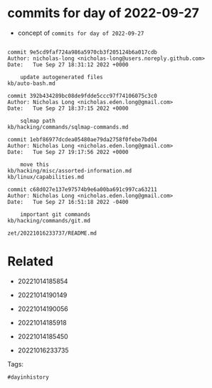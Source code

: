 # commits for day of 2022-09-27

- concept of `commits for day of 2022-09-27`

```

commit 9e5cd9faf724a986a5970cb3f205124b6a017cdb
Author: nicholas-long <nicholas-long@users.noreply.github.com>
Date:   Tue Sep 27 18:31:12 2022 +0000

    update autogenerated files
kb/auto-bash.md

commit 392b434289bc08de9fdde5ccc97f74106075c3c0
Author: Nicholas Long <nicholas.eden.long@gmail.com>
Date:   Tue Sep 27 18:37:15 2022 +0000

    sqlmap path
kb/hacking/commands/sqlmap-commands.md

commit 1ebf86977dcdea05480ae79da2758f0febe7bd04
Author: Nicholas Long <nicholas.eden.long@gmail.com>
Date:   Tue Sep 27 19:17:56 2022 +0000

    move this
kb/hacking/misc/assorted-information.md
kb/linux/capabilities.md

commit c68d027e137e97574b9e6a00ba691c997ca63211
Author: Nicholas Long <nicholas.eden.long@gmail.com>
Date:   Tue Sep 27 16:51:18 2022 -0400

    important git commands
kb/hacking/commands/git.md
```

` zet/20221016233737/README.md `

# Related

- 20221014185854

- 20221014190149

- 20221014190056

- 20221014185918

- 20221014185450

- 20221016233735

Tags:

    #dayinhistory
